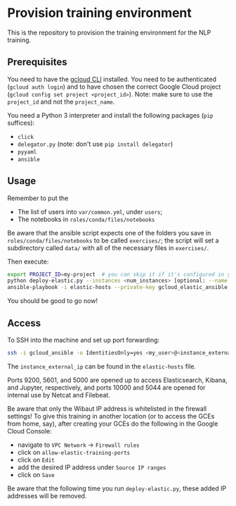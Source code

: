 # Provision training environment

This is the repository to provision the training environment for the NLP training.

## Prerequisites

You need to have the [gcloud CLI](https://cloud.google.com/sdk/downloads) installed.
You need to be authenticated (`gcloud auth login`) and to have chosen the correct Google Cloud project (`gcloud config set project <project_id>`).
Note: make sure to use the `project_id` and not the `project_name`.

You need a Python 3 interpreter and install the following packages (`pip` suffices):

- `click`
- `delegator.py` (note: don't use `pip install delegator`)
- `pyyaml`
- `ansible`


## Usage

Remember to put the

- The list of users into `var/common.yml`, under `users`;
- The notebooks in `roles/conda/files/notebooks`

Be aware that the ansible script expects one of the folders you save in `roles/conda/files/notebooks` to be called `exercises/`; the script will set a subdirectory called `data/` with all of the necessary files in `exercises/`. 

Then execute:

```bash
export PROJECT_ID=my-project  # you can skip it if it's configured in your gcloud default values
python deploy-elastic.py --instances <num_instances> [optional: --name <name-prefix>] 
ansible-playbook -i elastic-hosts --private-key gcloud_elastic_ansible playbook-elastic.yml
```

You should be good to go now!

## Access

To SSH into the machine and set up port forwarding:

```bash
ssh -i gcloud_ansible -o IdentitiesOnly=yes <my_user>@<instance_external_ip>
```

The `instance_external_ip` can be found in the `elastic-hosts` file.

Ports 9200, 5601, and 5000 are opened up to access Elasticsearch, Kibana, and Jupyter, respectively, and ports 10000 and 5044 are opened for internal use by Netcat and Filebeat.

Be aware that only the Wibaut IP address is whitelisted in the firewall settings! To give this training in another location (or to access the GCEs from home, say), after creating your GCEs do the following in the Google Cloud Console:

+ navigate to `VPC Network` -> `Firewall rules`
+ click on `allow-elastic-training-ports`
+ click on `Edit`
+ add the desired IP address under `Source IP ranges`
+ click on `Save`

Be aware that the following time you run `deploy-elastic.py`, these added IP addresses will be removed.  